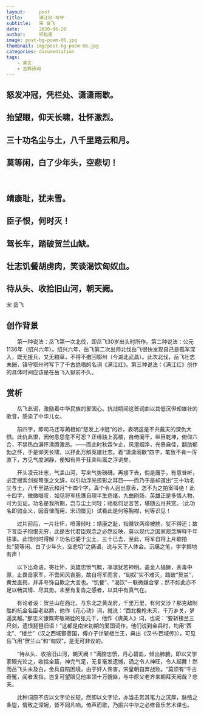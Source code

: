 ```yaml
---
layout:     post
title:      满江红·写怀
subtitle:   宋 岳飞
date:       2020-06-20
author:     听松阁
image: post-bg-poem-06.jpg
thumbnail: img/post-bg-poem-06.jpg
categories: documentation
tags:
    - 美文
    - 古典诗词
---
```


## 怒发冲冠，凭栏处、潇潇雨歇。
## 抬望眼，仰天长啸，壮怀激烈。
## 三十功名尘与土，八千里路云和月。
## 莫等闲，白了少年头，空悲切！
&nbsp;
## 靖康耻，犹未雪。
## 臣子恨，何时灭！
## 驾长车，踏破贺兰山缺。
## 壮志饥餐胡虏肉，笑谈渴饮匈奴血。
## 待从头、收拾旧山河，朝天阙。

宋 岳飞

## 创作背景

　　第一种说法：岳飞第一次北伐，即岳飞30岁出头时所作。第二种说法：公元1136年（绍兴六年）。绍兴六年，岳飞第二次出师北伐岳飞很快发现自己是孤军深入，既无援兵，又无粮草，不得不撤回鄂州（今湖北武昌）。此次北伐，岳飞壮志未酬，镇守鄂州时写下了千古绝唱的名词《满江红》。第三种说法：《满江红》创作的具体时间应该是在岳飞入狱前不久。



## 赏析

　　岳飞此词，激励着中华民族的爱国心。抗战期间这首词曲以其低沉但却雄壮的歌音，感染了中华儿女。

　　前四字，即司马迁写蔺相如“怒发上冲冠”的妙，表明这是不共戴天的深仇大恨。此仇此恨，因何愈思愈不可忍？正缘独上高楼，自倚阑干，纵目乾坤，俯仰六合，不禁热血满怀沸腾激昂。——而此时秋霖乍止，风澄烟净，光景自佳，翻助郁勃之怀，于是仰天长啸，以抒此万斛英雄壮志。着“潇潇雨歇”四字，笔致不肯一泻直下，方见气度渊静，便知有异于狂夫叫嚣之浮词矣。

　　开头凌云壮志，气盖山河，写来气势磅礴。再接下去，倘是庸手，有意耸听，必定搜索剑拔弩张之文辞，以引动浮光掠影之耳目——而乃于是却道出“三十功名尘与土，八千里路云和月”十四个字，真个令人迥出意表，怎不为之拍案叫绝！此十四字，微微唱叹，如见将军抚膺自理半生悲绪，九曲刚肠，英雄正是多情人物，可为见证。功名是我所期，岂与尘土同轻；驰驱何足言苦，堪随云月共赏。（此功名即勋业义，因音律而用，宋词屡见）试看此是何等胸襟，何等识见！

　　过片前后，一片壮怀，喷薄倾吐：靖康之耻，指徽钦两帝被掳，犹不得还；故下言臣子抱恨无穷，此是古代君臣观念之必然反映，莫以现代之国家观念解释千年往事。此恨何时得解？功名已委于尘土，三十已去，至此，将军自将上片歇拍处“莫等闲、白了少年头，空悲切”之痛语，说与天下人体会。沉痛之笔，字字掷地有声！

　　以下出奇语，寄壮怀，英雄忠愤气概，凛凛犹若神明。盖金人猖獗，荼毒中原，止畏岳家军，不啻闻风丧胆，故自将军而言，“匈奴”实不难灭，踏破“贺兰”，黄龙直捣，并非夸饰自欺之大言也。“饥餐”、“渴饮”一联微嫌合掌；然不如此亦不足以畅其情、尽其势。未至有复沓之感者，以其中有真气在。

　　有论者设：贺兰山在西北，与东北之黄龙府，千里万里，有何交涉？那克敌制胜的抗金名臣老赵鼎，他作《花心动》词，就说：“西北欃枪未灭，千万乡关，梦遥吴越。”那忠义慷慨寄敬胡铨的张元干，他作《虞美人》词，也说：“要斩楼兰三尺剑，遗恨琵琶旧语！”这都是南宋初期的爱国词作，他们说到金兵时，均用“西北”、“楼兰”（汉之西域鄯善国，傅介子计斩楼兰王，典出《汉书·西域传》），可见岳飞用“贺兰山”和“匈奴”，是无可非议的。

　　“待从头、收拾旧山河，朝天阙！”满腔忠愤，丹心碧血，倾出肺腑。即以文学家眼光论之，收拾全篇，神完气足，无复毫发遗憾，诵之令人神旺，令人起舞！然而岳飞头未及白，金兵自陷困境，由于奸人谗害，宋皇朝自弃战败。“莫须有”千古奇冤，闻者发指，岂复可望眼见他率领十万貔貅，与中原父老齐来朝拜天阙哉？悲夫。

　　此种词原不应以文字论长短，然即以文字论，亦当击赏其笔力之沉厚，脉络之条鬯，情致之深婉，皆不同凡响，倚声而歌，乃振兴中华之必修音乐艺术课也。
